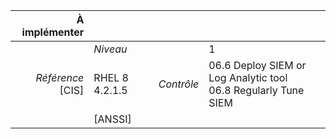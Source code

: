 
|           À implémenter    |    |    |    |
|----------------:|:---|---:|:---|
|                 |*Niveau*|| 1 |
|*Référence* [CIS]| RHEL 8 4.2.1.5 |*Contrôle*| 06.6 Deploy SIEM or Log Analytic tool<br>06.8 Regularly Tune SIEM |
|                 |[ANSSI] ||  |

